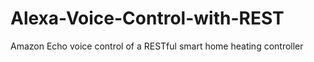 # Alexa-Voice-Control-with-REST
Amazon Echo voice control of a RESTful smart home heating controller
